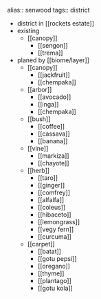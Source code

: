 alias:: senwood
tags:: district

- district in [[rockets estate]]
- existing
	- [[canopy]]
		- [[sengon]]
		- [[trema]]
- planed by [[biome/layer]]
	- [[canopy]]
		- [[jackfruit]]
		- [[chempaka]]
	- [[arbor]]
		- [[avocado]]
		- [[inga]]
		- [[chempaka]]
	- [[bush]]
		- [[coffee]]
		- [[cassava]]
		- [[banana]]
	- [[vine]]
		- [[markiza]]
		- [[chayote]]
	- [[herb]]
		- [[taro]]
		- [[ginger]]
		- [[comfrey]]
		- [[alfalfa]]
		- [[coleus]]
		- [[hibaceto]]
		- [[lemongrass]]
		- [[vegy fern]]
		- [[curcuma]]
	- [[carpet]]
		- [[batat]]
		- [[gotu pepsi]]
		- [[oregano]]
		- [[thyme]]
		- [[plantago]]
		- [[gotu kola]]